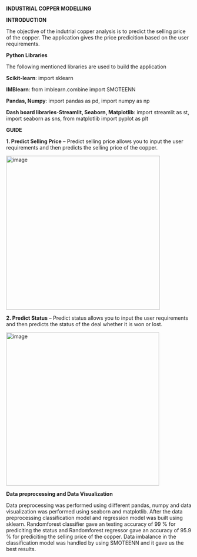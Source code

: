**INDUSTRIAL COPPER MODELLING**

**INTRODUCTION**

The objective of the indutrial copper analysis is to predict the selling price of the copper. The application gives the price predicition based on the user requirements.

**Python Libraries**

The following mentioned libraries are used to build the application

**Scikit-learn**: import sklearn

**IMBlearn**: from imblearn.combine import SMOTEENN

**Pandas, Numpy**:	import pandas as pd, import numpy as np

**Dash board libraries**-**Streamlit, Seaborn, Matplotlib**:	import streamlit as st, import seaborn as sns, from matplotlib import pyplot as plt

**GUIDE** 

**1.	Predict Selling Price** – Predict selling price allows you to input the user requirements and then predicts the selling price of the copper.

<img width="418" alt="image" src="https://github.com/user-attachments/assets/8a81c70d-e67e-4b79-b908-b9e34abee668">

**2.	Predict Status** – Predict status allows you to input the user requirements and then predicts the status of the deal whether it is won or lost.

<img width="416" alt="image" src="https://github.com/user-attachments/assets/1ce0629c-fbd6-4e34-bf99-0dfe2313a780">


**Data preprocessing and Data Visualization**

Data preprocessing was performed using diifferent pandas, numpy and data visualization was performed using seaborn and matplotlib. After the data preprocessing classification model and regression model
was built using sklearn. Randomforest classifier gave an testing accuracy of 99 % for prediciting the status and Randomforest regressor gave an accuracy of 95.9 % for prediciting the selling
price of the copper. Data imbalance in the classification model was handled by using SMOTEENN and it gave us the best results.






